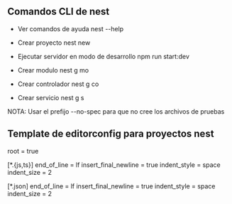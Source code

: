 ## Comandos CLI de nest

- Ver comandos de ayuda
nest --help

- Crear proyecto
nest new <project-name>

- Ejecutar servidor en modo de desarrollo
npm run start:dev

- Crear modulo
nest g mo <module-name>

- Crear controlador
nest g co <module-name>

- Crear servicio
nest g s <service-name>

NOTA: Usar el prefijo --no-spec para que no cree los archivos de pruebas

## Template de editorconfig para proyectos nest
root = true

[*.{js,ts}]
end_of_line = lf
insert_final_newline = true
indent_style = space
indent_size = 2

[*.json]
end_of_line = lf
insert_final_newline = true
indent_style = space
indent_size = 2


